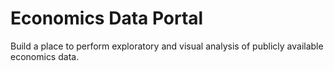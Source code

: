 # Economics Data Portal 
Build a place to perform exploratory and visual analysis of publicly available economics data.
